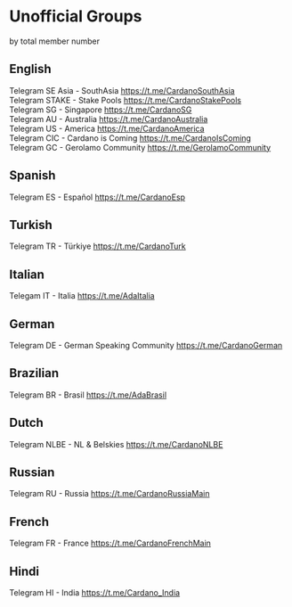 # Unofficial Groups
by total member number

## English
Telegram SE Asia - SouthAsia https://t.me/CardanoSouthAsia <br>
Telegram STAKE - Stake Pools https://t.me/CardanoStakePools <br>
Telegram SG - Singapore https://t.me/CardanoSG <br>
Telegram AU - Australia https://t.me/CardanoAustralia <br>
Telegram US - America https://t.me/CardanoAmerica <br>
Telegram CIC - Cardano is Coming https://t.me/CardanoIsComing <br>
Telegram GC - Gerolamo Community https://t.me/GerolamoCommunity <br>

## Spanish
Telegram ES - Español https://t.me/CardanoEsp <br>

## Turkish
Telegram TR - Türkiye https://t.me/CardanoTurk <br>

## Italian
Telegam IT - Italia https://t.me/AdaItalia <br>

## German
Telegram DE - German Speaking Community https://t.me/CardanoGerman <br>

## Brazilian
Telegram BR - Brasil https://t.me/AdaBrasil <br>

## Dutch
Telegram NLBE - NL & Belskies https://t.me/CardanoNLBE <br>

## Russian
Telegram RU - Russia https://t.me/CardanoRussiaMain <br>

## French
Telegram FR - France https://t.me/CardanoFrenchMain <br>

## Hindi
Telegram HI - India https://t.me/Cardano_India <br>
